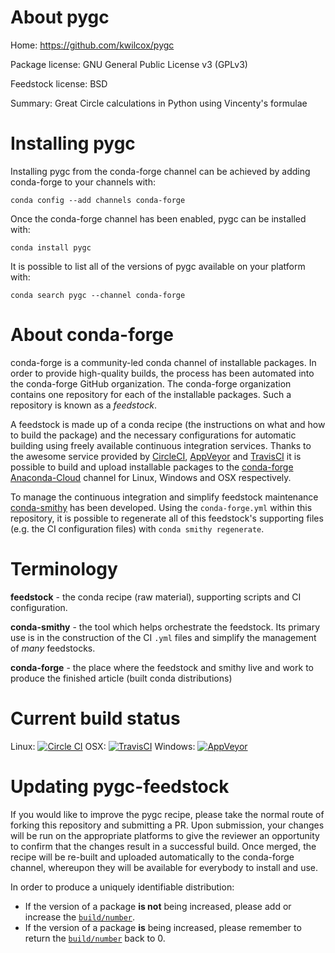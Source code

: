 About pygc
==========

Home: https://github.com/kwilcox/pygc

Package license: GNU General Public License v3 (GPLv3)

Feedstock license: BSD

Summary: Great Circle calculations in Python using Vincenty's formulae



Installing pygc
===============

Installing pygc from the conda-forge channel can be achieved by adding conda-forge to your channels with:

```
conda config --add channels conda-forge
```

Once the conda-forge channel has been enabled, pygc can be installed with:

```
conda install pygc
```

It is possible to list all of the versions of pygc available on your platform with:

```
conda search pygc --channel conda-forge
```


About conda-forge
=================

conda-forge is a community-led conda channel of installable packages.
In order to provide high-quality builds, the process has been automated into the
conda-forge GitHub organization. The conda-forge organization contains one repository 
for each of the installable packages. Such a repository is known as a *feedstock*.

A feedstock is made up of a conda recipe (the instructions on what and how to build
the package) and the necessary configurations for automatic building using freely
available continuous integration services. Thanks to the awesome service provided by
[CircleCI](https://circleci.com/), [AppVeyor](http://www.appveyor.com/)
and [TravisCI](https://travis-ci.org/) it is possible to build and upload installable
packages to the [conda-forge](https://anaconda.org/conda-forge)
[Anaconda-Cloud](http://docs.anaconda.org/) channel for Linux, Windows and OSX respectively.

To manage the continuous integration and simplify feedstock maintenance
[conda-smithy](http://github.com/conda-forge/conda-smithy) has been developed.
Using the ``conda-forge.yml`` within this repository, it is possible to regenerate all of
this feedstock's supporting files (e.g. the CI configuration files) with ``conda smithy regenerate``.


Terminology
===========

**feedstock** - the conda recipe (raw material), supporting scripts and CI configuration.

**conda-smithy** - the tool which helps orchestrate the feedstock.
                   Its primary use is in the construction of the CI ``.yml`` files
                   and simplify the management of *many* feedstocks.

**conda-forge** - the place where the feedstock and smithy live and work to
                  produce the finished article (built conda distributions)

Current build status
====================
Linux: [![Circle CI](https://circleci.com/gh/conda-forge/pygc-feedstock.svg?style=svg)](https://circleci.com/gh/conda-forge/pygc-feedstock)
OSX: [![TravisCI](https://travis-ci.org/conda-forge/pygc-feedstock.svg?branch=master)](https://travis-ci.org/conda-forge/pygc-feedstock) 
Windows: [![AppVeyor](https://ci.appveyor.com/api/projects/status/github/conda-forge/pygc-feedstock?svg=True)](https://ci.appveyor.com/project/conda-forge/pygc-feedstock/branch/master)


Updating pygc-feedstock
=======================

If you would like to improve the pygc recipe, please take the normal
route of forking this repository and submitting a PR. Upon submission, your changes will
be run on the appropriate platforms to give the reviewer an opportunity to confirm that the
changes result in a successful build. Once merged, the recipe will be re-built and uploaded
automatically to the conda-forge channel, whereupon they will be available for everybody to
install and use.

In order to produce a uniquely identifiable distribution:
 * If the version of a package **is not** being increased, please add or increase
   the [``build/number``](http://conda.pydata.org/docs/building/meta-yaml.html#build-number-and-string). 
 * If the version of a package **is** being increased, please remember to return
   the [``build/number``](http://conda.pydata.org/docs/building/meta-yaml.html#build-number-and-string)
   back to 0.
